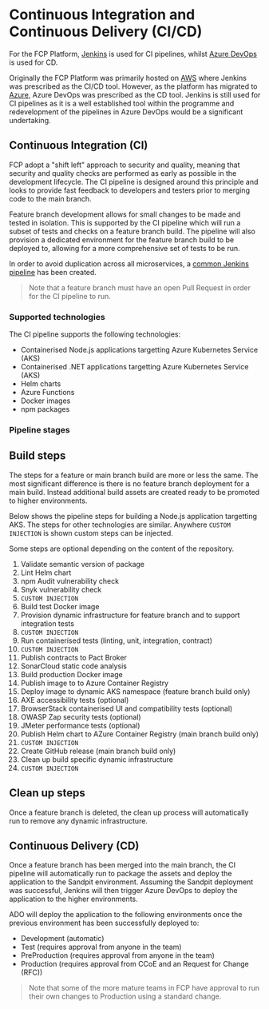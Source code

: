 # Continuous Integration and Continuous Delivery (CI/CD)

For the FCP Platform, [Jenkins](https://jenkins-ffc.azure.defra.cloud/) is used for CI pipelines, whilst [Azure DevOps](https://dev.azure.com/defragovuk/DEFRA-FFC) is used for CD.

Originally the FCP Platform was primarily hosted on [AWS](https://aws.amazon.com/) where Jenkins was prescribed as the CI/CD tool.  However, as the platform has migrated to [Azure](https://azure.microsoft.com/), Azure DevOps was prescribed as the CD tool.  Jenkins is still used for CI pipelines as it is a well established tool within the programme and redevelopment of the pipelines in Azure DevOps would be a significant undertaking.

## Continuous Integration (CI)

FCP adopt a "shift left" approach to security and quality, meaning that security and quality checks are performed as early as possible in the development lifecycle.  The CI pipeline is designed around this principle and looks to provide fast feedback to developers and testers prior to merging code to the main branch.

Feature branch development allows for small changes to be made and tested in isolation.  This is supported by the CI pipeline which will run a subset of tests and checks on a feature branch build.  The pipeline will also provision a dedicated environment for the feature branch build to be deployed to, allowing for a more comprehensive set of tests to be run.

In order to avoid duplication across all microservices, a [common Jenkins pipeline](https://github.com/DEFRA/ffc-jenkins-pipeline-library) has been created.

> Note that a feature branch must have an open Pull Request in order for the CI pipeline to run.

### Supported technologies

The CI pipeline supports the following technologies:

- Containerised Node.js applications targetting Azure Kubernetes Service (AKS)
- Containerised .NET applications targetting Azure Kubernetes Service (AKS)
- Helm charts
- Azure Functions
- Docker images
- npm packages

### Pipeline stages

## Build steps

The steps for a feature or main branch build are more or less the same.  The most significant difference is there is no feature branch deployment for a main build.  Instead additional build assets are created ready to be promoted to higher environments.

Below shows the pipeline steps for building a Node.js application targetting AKS.  The steps for other technologies are similar.  Anywhere `CUSTOM INJECTION` is shown custom steps can be injected.

Some steps are optional depending on the content of the repository.

1. Validate semantic version of package
1. Lint Helm chart
1. npm Audit vulnerability check
1. Snyk vulnerability check
1. `CUSTOM INJECTION`
1. Build test Docker image
1. Provision dynamic infrastructure for feature branch and to support integration tests
1. `CUSTOM INJECTION`
1. Run containerised tests (linting, unit, integration, contract)  
1. `CUSTOM INJECTION`
1. Publish contracts to Pact Broker
1. SonarCloud static code analysis
1. Build production Docker image
1. Publish image to to Azure Container Registry
1. Deploy image to dynamic AKS namespace (feature branch build only)
1. AXE accessibility tests (optional)
1. BrowserStack containerised UI and compatibility tests (optional)
1. OWASP Zap security tests (optional)
1. JMeter performance tests (optional)
1. Publish Helm chart to AZure Container Registry (main branch build only)
1. `CUSTOM INJECTION`
1. Create GitHub release (main branch build only)
1. Clean up build specific dynamic infrastructure
1. `CUSTOM INJECTION`

## Clean up steps

Once a feature branch is deleted, the clean up process will automatically run to remove any dynamic infrastructure.

## Continuous Delivery (CD)

Once a feature branch has been merged into the main branch, the CI pipeline will automatically run to package the assets and deploy the application to the Sandpit environment.  Assuming the Sandpit deployment was successful, Jenkins will then trigger Azure DevOps to deploy the application to the higher environments.

ADO will deploy the application to the following environments once the previous environment has been successfully deployed to:

- Development (automatic)
- Test (requires approval from anyone in the team)
- PreProduction (requires approval from anyone in the team)
- Production (requires approval from CCoE and an Request for Change (RFC))

> Note that some of the more mature teams in FCP have approval to run their own changes to Production using a standard change.
